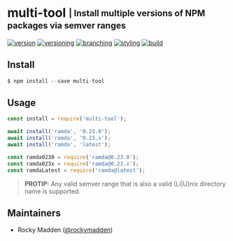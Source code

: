 # multi-tool <sub><sup>| Install multiple versions of NPM packages via semver ranges<sup></sub>
[![version](http://img.shields.io/badge/version-0.0.1-blue.svg)](https://www.npmjs.com/package/@cloudelements/multi-tool)
[![versioning](http://img.shields.io/badge/versioning-semver-blue.svg)](http://semver.org/)
[![branching](http://img.shields.io/badge/branching-github%20flow-blue.svg)](https://guides.github.com/introduction/flow/)
[![styling](http://img.shields.io/badge/code%20styling-XO-blue.svg)](https://github.com/sindresorhus/xo)
[![build](https://circleci.com/gh/cloud-elements/multi-tool.svg?style=shield)](https://circleci.com/gh/cloud-elements/multi-tool)

## Install
```javascript
$ npm install --save multi-tool
```

## Usage
```javascript
const install = require('multi-tool');

await install('ramda', '0.23.0');
await install('ramda', '0.23.x');
await install('ramda', 'latest');

const ramda0230 = require('ramda@0.23.0');
const ramda023x = require('ramda@0.23.x');
const ramdaLatest = require('ramda@latest');
```
> __PROTIP:__ Any valid semver range that is also a valid (Li|U)nix directory name is supported.

## Maintainers
* Rocky Madden ([@rockymadden](https://github.com/rockymadden))
